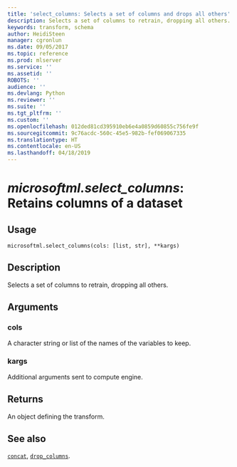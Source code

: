 ```yaml
---
title: 'select_columns: Selects a set of columns and drops all others'
description: Selects a set of columns to retrain, dropping all others.
keywords: transform, schema
author: HeidiSteen
manager: cgronlun
ms.date: 09/05/2017
ms.topic: reference
ms.prod: mlserver
ms.service: ''
ms.assetid: ''
ROBOTS: ''
audience: ''
ms.devlang: Python
ms.reviewer: ''
ms.suite: ''
ms.tgt_pltfrm: ''
ms.custom: ''
ms.openlocfilehash: 012ded81cd395910eb6e4a0859d60855c756fe9f
ms.sourcegitcommit: 9c76acdc-560c-45e5-982b-fef069067335
ms.translationtype: HT
ms.contentlocale: en-US
ms.lasthandoff: 04/18/2019
---
```

# <a name="microsoftmlselectcolumns-retains-columns-of-a-dataset"></a>*microsoftml.select_columns*: Retains columns of a dataset





## <a name="usage"></a>Usage



```
microsoftml.select_columns(cols: [list, str], **kargs)
```





## <a name="description"></a>Description

Selects a set of columns to retrain, dropping all others.


## <a name="arguments"></a>Arguments


### <a name="cols"></a>cols

A character string or list of the names of the variables to keep.


### <a name="kargs"></a>kargs

Additional arguments sent to compute engine.


## <a name="returns"></a>Returns

An object defining the transform.


## <a name="see-also"></a>See also

[`concat`](concat.md), [`drop_columns`](drop-columns.md).
